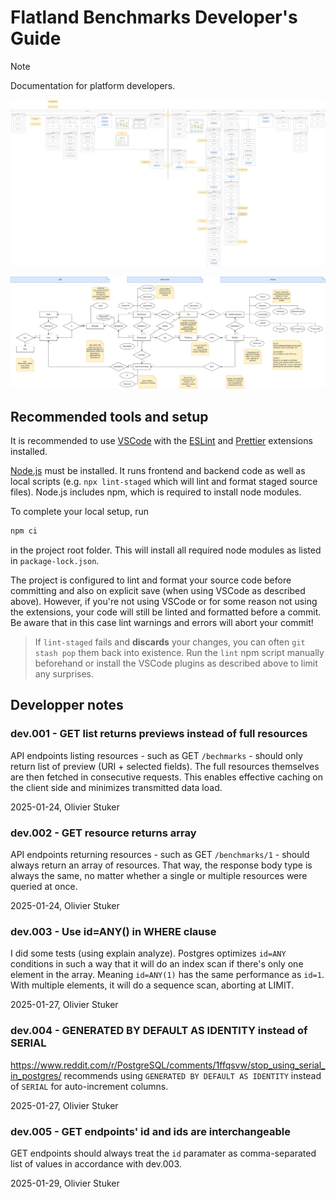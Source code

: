 # Flatland Benchmarks Developer's Guide

> [!NOTE]  
> Documentation for platform developers.

![WebFlow.drawio.png](img/development/WebFlow.drawio.png)

![ERDiagram.drawio.png](img/development/ERDiagram.drawio.png)

## Recommended tools and setup

It is recommended to use [VSCode](https://code.visualstudio.com) with the [ESLint](https://marketplace.visualstudio.com/items?itemName=dbaeumer.vscode-eslint) and [Prettier](https://marketplace.visualstudio.com/items?itemName=esbenp.prettier-vscode) extensions installed.

[Node.js](https://nodejs.org) must be installed. It runs frontend and backend code as well as local scripts (e.g. `npx lint-staged` which will lint and format staged source files). Node.js includes npm, which is required to install node modules.

To complete your local setup, run
```bash
npm ci
```
in the project root folder. This will install all required node modules as listed in `package-lock.json`.

The project is configured to lint and format your source code before committing and also on explicit save (when using VSCode as described above). However, if you're not using VSCode or for some reason not using the extensions, your code will still be linted and formatted before a commit. Be aware that in this case lint warnings and errors will abort your commit!

>If `lint-staged` fails and **discards** your changes, you can often `git stash pop` them back into existence. Run the `lint` npm script manually beforehand or install the VSCode plugins as described above to limit any surprises.

## Developper notes

### dev.001 - GET list returns previews instead of full resources

API endpoints listing resources - such as GET `/bechmarks` - should only return list of preview (URI + selected fields). The full resources themselves are then fetched in consecutive requests. This enables effective caching on the client side and minimizes transmitted data load.

2025-01-24, Olivier Stuker

### dev.002 - GET resource returns array

API endpoints returning resources - such as GET `/benchmarks/1` - should always return an array of resources. That way, the response body type is always the same, no matter whether a single or multiple resources were queried at once.

2025-01-24, Olivier Stuker

### dev.003 - Use id=ANY() in WHERE clause

I did some tests (using explain analyze). Postgres optimizes `id=ANY` conditions in such a way that it will do an index scan if there's only one element in the array. Meaning `id=ANY(1)` has the same performance as `id=1`. With multiple elements, it will do a sequence scan, aborting at LIMIT.

2025-01-27, Olivier Stuker

### dev.004 - GENERATED BY DEFAULT AS IDENTITY instead of SERIAL

https://www.reddit.com/r/PostgreSQL/comments/1ffqsvw/stop_using_serial_in_postgres/ recommends using `GENERATED BY DEFAULT AS IDENTITY` instead of `SERIAL` for auto-increment columns.

2025-01-27, Olivier Stuker

### dev.005 - GET endpoints' id and ids are interchangeable

GET endpoints should always treat the `id` paramater as comma-separated list of values in accordance with dev.003.

2025-01-29, Olivier Stuker
